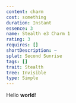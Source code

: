 ```yaml
---
content: charm
cost: something
duration: Instant
essence: 3
name: Stealth e3 Charm 1
rating: 3
requires: []
shortDescription: ~
splat: Second Sunrise
tags: []
trait: Stealth
tree: Invisible
type: Simple
---
```


Hello **world**!
